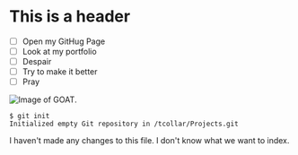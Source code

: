 # This is a header 

- [ ] Open my GitHug Page
- [ ] Look at my portfolio
- [ ] Despair
- [ ] Try to make it better
- [ ] Pray

![Image of GOAT](https://images.unsplash.com/photo-1734917141553-274732d788cb?q=80&w=2006&auto=format&fit=crop&ixlib=rb-4.0.3&ixid=M3wxMjA3fDB8MHxwaG90by1wYWdlfHx8fGVufDB8fHx8fA%3D%3D).

```
$ git init
Initialized empty Git repository in /tcollar/Projects.git
```

I haven't made any changes to this file. I don't know what we want to index.


